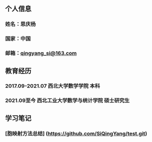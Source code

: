 ## 个人信息
### 姓名：思庆杨
### 国家：中国
### 邮箱：qingyang_si@163.com
## 教育经历
### 2017.09-2021.07 西北大学数学学院  本科
### 2021.09至今     西北工业大学数学与统计学院  硕士研究生
## 学习笔记
###  [胞映射方法总结] (https://github.com/SiQingYang/test.git)
